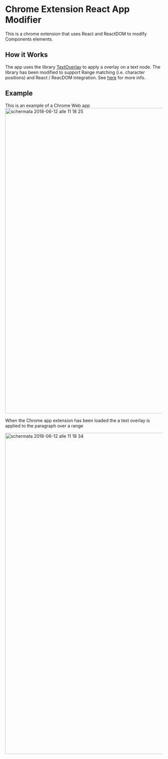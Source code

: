# Chrome Extension React App Modifier
This is a chrome extension that uses React and ReactDOM to modify Components elements.

## How it Works
The app uses the library [TextOverlay](https://github.com/yuku/textoverlay) to apply a overlay on a text node. The library has been modified to support Range matching (i.e. character positions) and React / ReacDOM integration. See [here](https://github.com/yuku/textoverlay/issues/20) for more info.

## Example
This is an example of a Chrome Web app
<img width="975" alt="schermata 2018-06-12 alle 11 18 25" src="https://user-images.githubusercontent.com/163333/41281741-78507528-6e32-11e8-977a-5c7e74054676.png">

When the Chrome app extension has been loaded the a text overlay is applied to the paragraph over a range

<img width="1026" alt="schermata 2018-06-12 alle 11 18 34" src="https://user-images.githubusercontent.com/163333/41281780-958e7892-6e32-11e8-9376-402872f59365.png">








